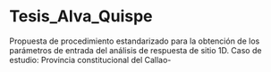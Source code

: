 # Tesis_Alva_Quispe
Propuesta de procedimiento estandarizado para la obtención de los parámetros de entrada del análisis de respuesta de sitio 1D. Caso de estudio: Provincia  constitucional del Callao-
